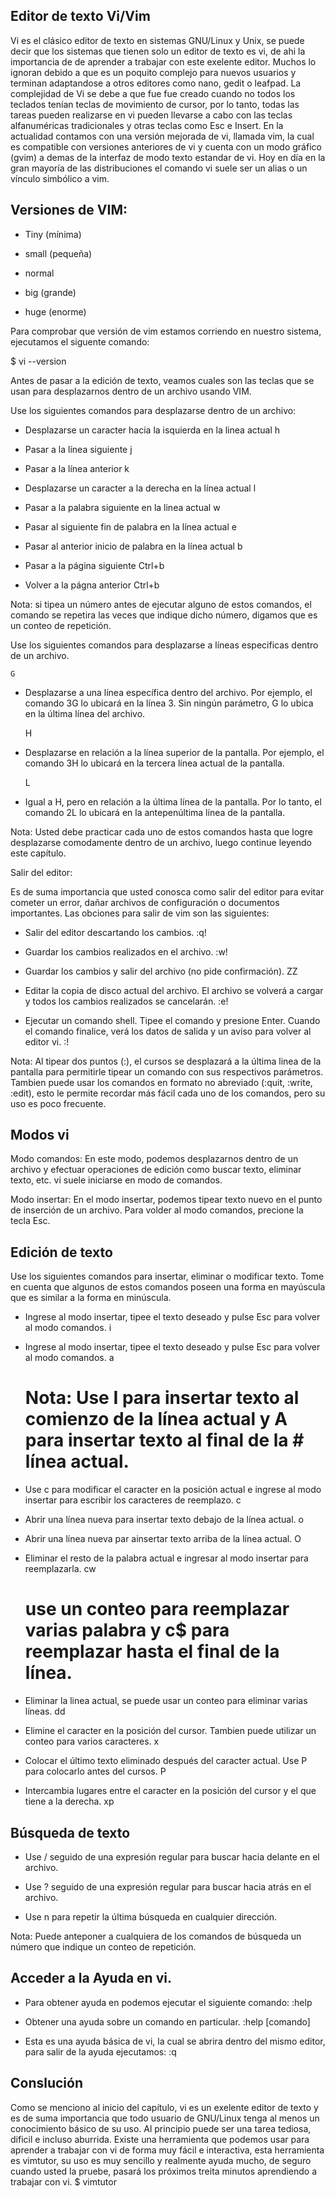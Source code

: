 ## Editor de texto Vi/Vim

Vi es el clásico editor de texto en sistemas GNU/Linux y Unix, se puede decir que los sistemas que tienen solo un editor de texto es vi, de ahi la importancia de de aprender a trabajar con este exelente editor. Muchos lo ignoran debido a que es un poquito complejo para nuevos usuarios y terminan adaptandose a otros editores como nano, gedit o leafpad. La complejidad de Vi se debe a que fue fue creado cuando no todos los teclados tenían teclas de movimiento de cursor, por lo tanto, todas las tareas pueden realizarse en vi pueden llevarse a cabo con las teclas alfanuméricas tradicionales y otras teclas como Esc e Insert. En la actualidad contamos con una versión mejorada de vi, llamada vim, la cual es compatible con versiones anteriores de vi y cuenta con un modo gráfico (gvim) a demas de la interfaz de modo texto estandar de vi. Hoy en día en la gran mayoría de las distribuciones el comando vi suele ser un alias o un vínculo simbólico a vim.

## Versiones de VIM:

- Tiny (mínima)

- small (pequeña)

- normal

- big (grande)

- huge (enorme)

Para comprobar que versión de vim estamos corriendo en nuestro sistema, ejecutamos el siguente comando:

$ vi --version


Antes de pasar a la edición de texto, veamos cuales son las teclas que se usan para desplazarnos dentro de un archivo usando VIM.

Use los siguientes comandos para desplazarse dentro de un archivo:

- Desplazarse un caracter hacia la isquierda en la linea actual
	h
 
- Pasar a la línea siguiente
	j

- Pasar a la línea anterior
	k

- Desplazarse un caracter a la derecha en la línea actual
	l

- Pasar a la palabra siguiente en la linea actual
	w

- Pasar al siguiente fin de palabra en la línea actual
	e

- Pasar al anterior inicio de palabra en la línea actual
	b

- Pasar a la página siguiente
	Ctrl+b

- Volver a la págna anterior
	Ctrl+b

Nota: si tipea un número antes de ejecutar alguno de estos comandos, el comando se repetira las veces que indique dicho número, digamos que es un conteo de repetición.


Use los siguientes comandos para desplazarse a líneas especificas dentro de un archivo.
	
	G
- Desplazarse a una línea específica dentro del archivo. Por ejemplo, el comando 3G lo ubicará en la línea 3. Sin ningún parámetro, G lo ubica en la última línea del archivo.

	H
- Desplazarse en relación a la línea superior de la pantalla. Por ejemplo, el comando 3H lo ubicará en la tercera línea actual de la pantalla.

	L
- Igual a H, pero en relación a la última línea de la pantalla. Por lo tanto, el comando 2L lo ubicará en la antepenúltima línea de la pantalla. 


Nota: Usted debe practicar cada uno de estos comandos hasta que logre desplazarse comodamente dentro de un archivo, luego continue leyendo este capítulo.



Salir del editor:

Es de suma importancia que usted conosca como salir del editor para evitar cometer un error, dañar archivos de configuración o documentos importantes. Las obciones para salir de vim son las siguientes:

	
- Salir del editor descartando los cambios.
	:q!

- Guardar los cambios realizados en el archivo.
	:w!

- Guardar los cambios y salir del archivo (no pide confirmación).
	ZZ

- Editar la copia de disco actual del archivo. El archivo se volverá a cargar y todos los cambios realizados se cancelarán.
	:e!

- Ejecutar un comando shell. Tipee el comando y presione Enter. Cuando el comando finalice, verá los datos de salida y un aviso para volver al editor vi.
	:!

Nota: Al tipear dos puntos (:), el cursos se desplazará a la última linea de la pantalla para permitirle tipear un comando con sus respectivos parámetros. Tambien puede usar los comandos en formato no abreviado (:quit, :write, :edit), esto le permite recordar más fácil cada uno de los comandos, pero su uso es poco frecuente.



## Modos vi

Modo comandos:
En este modo, podemos desplazarnos dentro de un archivo y efectuar operaciones de edición como buscar texto, eliminar texto, etc. vi suele iniciarse en modo de comandos.

Modo insertar:
En el modo insertar, podemos tipear texto nuevo en el punto de inserción de un archivo. Para volder al modo comandos, precione la tecla Esc.


## Edición de texto

Use los siguientes comandos para insertar, eliminar o modificar texto. Tome en cuenta que algunos de estos comandos poseen una forma en mayúscula que es similar a la forma en minúscula.

- Ingrese al modo insertar, tipee el texto deseado y pulse Esc para volver al modo comandos.
	i

- Ingrese al modo insertar, tipee el texto deseado y pulse Esc para volver al modo comandos.
	a
	# Nota: Use I para insertar texto al comienzo de la línea actual y A para insertar texto al final de la 	# línea actual.

- Use c para modificar el caracter en la posición actual e ingrese al modo insertar para escribir los caracteres de reemplazo. 
	c

- Abrir una línea nueva para insertar texto debajo de la línea actual.
	o

- Abrir una línea nueva par ainsertar texto arriba de la línea actual.
	O

- Eliminar el resto de la palabra actual e ingresar al modo insertar para reemplazarla.
	cw
	# use un conteo para reemplazar varias palabra y c$ para reemplazar hasta el final de la línea.

- Eliminar la linea actual, se puede usar un conteo para eliminar varias líneas.
	dd

- Elimine el caracter en la posición del cursor. Tambien puede utilizar un conteo para varios caracteres.
	x

- Colocar el último texto eliminado después del caracter actual. Use P para colocarlo antes del cursos.
	P

- Intercambia lugares entre el caracter en la posición del cursor y el que tiene a la derecha. 
	xp

## Búsqueda de texto

- Use / seguido de una expresión regular para buscar hacia delante en el archivo.

- Use ? seguido de una expresión regular para buscar hacia atrás en el archivo. 

- Use n para repetir la última búsqueda en cualquier dirección. 

Nota: Puede anteponer a cualquiera de los comandos de búsqueda un número que indique un conteo de repetición.


## Acceder a la Ayuda en vi.

- Para obtener ayuda en podemos ejecutar el siguiente comando:
	:help

- Obtener una ayuda sobre un comando en particular.
	:help [comando]

- Esta es una ayuda básica de vi, la cual se abrira dentro del mismo editor, para salir de la ayuda ejecutamos:
	:q

## Conslución

Como se menciono al inicio del capítulo, vi es un exelente editor de texto y es de suma importancia que todo usuario de GNU/Linux tenga al menos un conocimiento básico de su uso. Al principio puede ser una tarea tediosa, dificil e incluso aburrida. Existe una herramienta que podemos usar para aprender a trabajar con vi de forma muy fácil e interactiva, esta herramienta es vimtutor, su uso es muy sencillo y realmente ayuda mucho, de seguro cuando usted la pruebe, pasará los próximos treita minutos aprendiendo a trabajar con vi.
	$ vimtutor
